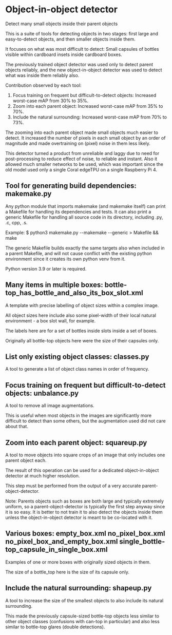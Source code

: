 # Object-in-object detector
Detect many small objects inside their parent objects

This is a suite of tools for detecting objects in two stages: first large and easy-to-detect objects, and then smaller objects inside them.

It focuses on what was most difficult to detect: Small capsules of bottles visible within cardboard insets inside cardboard boxes.

The previously trained object detector was used only to detect parent objects reliably, and the new object-in-object 
detector was used to detect what was inside them reliably also.

Contribution observed by each tool:
1. Focus training on frequent but difficult-to-detect objects: Increased worst-case mAP from 30% to 35%.
2. Zoom into each parent object: Increased worst-case mAP from 35% to 70%.
3. Include the natural surrounding: Increased worst-case mAP from 70% to 73%.

The zooming into each parent object made small objects much easier to detect. It increased the number of pixels in each
small object by an order of magnitude and made overtraining on (pixel) noise in them less likely.

This detector turned a product from unreliable and laggy due to need for post-processing to reduce effect of noise,
to reliable and instant. Also it allowed much smaller networks to be used, which was important since the old model
used only a single Coral edgeTPU on a single Raspberry Pi 4.

## Tool for generating build dependencies: makemake.py
Any python module that imports makemake (and makemake itself) can print a Makefile for handling its dependencies and
tests. It can also print a generic Makefile for handling all source code in its directory, including .py, .c, cpp, .s.

Example: 
$ python3 makemake.py --makemake --generic > Makefile && make

The generic Makefile builds exactly the same targets also when included in a parent Makefile, and will not cause
conflict with the existing python environment since it creates its own python venv from it. 

Python version 3.9 or later is required.

## Many items in multiple boxes: bottle-top_has_bottle_and_also_its_box_slot.xml
A template with precise labelling of object sizes within a complex image.

All object sizes here include also some pixel-width of their local natural environment - a box slot wall, for example.

The labels here are for a set of bottles inside slots inside a set of boxes.

Originally all bottle-top objects here were the size of their capsules only.

## List only existing object classes: classes.py
A tool to generate a list of object class names in order of frequency.

## Focus training on frequent but difficult-to-detect objects: unbalance.py
A tool to remove all image augmentations.

This is useful when most objects in the images are significantly more difficult to detect than some others, but the 
augmentation used did not care about that.

## Zoom into each parent object: squareup.py
A tool to move objects into square crops of an image that only includes one parent object each.

The result of this operation can be used for a dedicated object-in-object detector at much higher resolution.

This step must be performed from the output of a very accurate parent-object-detector. 

Note: Parents objects such as boxes are both large and typically extremely uniform, so a parent-object-detector is 
typically the first step anyway since it is so easy. It is better to not train it to also detect the objects inside 
them unless the object-in-object detector is meant to be co-located with it.

## Various boxes: empty_box.xml no_pixel_box.xml no_pixel_box_and_empty_box.xml single_bottle-top_capsule_in_single_box.xml
Examples of one or more boxes with originally sized objects in them.

The size of a bottle_top here is the size of its capsule only.

## Include the natural surrounding: shapeup.py
A tool to increase the size of the smallest objects to also include its natural surrounding.

This made the previously capsule-sized bottle-top objects less similar to other object classes (confusions with can-top
in particular) and also less similar to bottle-top glares (double detections).